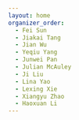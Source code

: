 ```yaml
---
layout: home
organizer_order:
  - Fei Sun
  - Jiakai Tang
  - Jian Wu
  - Yeqiu Yang
  - Junwei Pan
  - Julian McAuley
  - Ji Liu
  - Lina Yao
  - Lexing Xie
  - Xiangyu Zhao
  - Haoxuan Li
---
```

